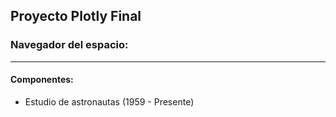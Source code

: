 ## Proyecto Plotly Final 
### Navegador del espacio: 
---
#### Componentes:
+ Estudio de astronautas (1959 - Presente)